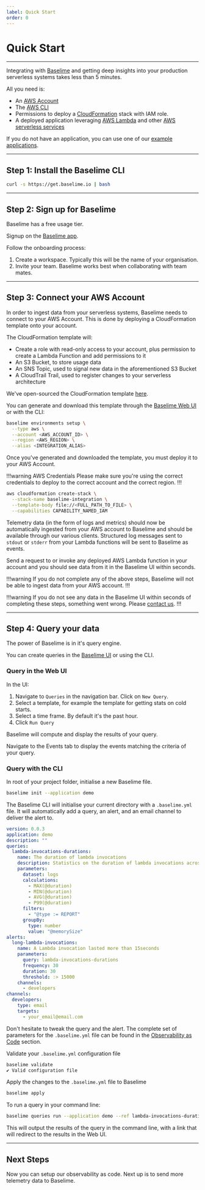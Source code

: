 ```yaml
---
label: Quick Start
order: 0
---
```


# Quick Start

---

Integrating with [Baselime](https://baselime.io) and getting deep insights into your production serverless systems takes less than 5 minutes.

All you need is:
- An [AWS Account](https://aws.amazon.com/)
- The [AWS CLI](https://aws.amazon.com/cli/)
- Permissions to deploy a [CloudFormation](https://aws.amazon.com/cloudformation/) stack with IAM role.
- A deployed application leveraging [AWS Lambda](https://aws.amazon.com/lambda/) and other [AWS serverless services](https://aws.amazon.com/serverless/)

If you do not have an application, you can use one of our [example applications](https://github.com/Baselime/examples).

---

## Step 1: Install the Baselime CLI

```bash # :icon-terminal: terminal
curl -s https://get.baselime.io | bash
```

---

## Step 2: Sign up for Baselime

Baselime has a free usage tier.

Signup on the [Baselime app](https://baselime.io/signup).

Follow the onboarding process:
1. Create a workspace. Typically this will be the name of your organisation.
2. Invite your team. Baselime works best when collaborating with team mates.

---

## Step 3: Connect your AWS Account

In order to ingest data from your serverless systems, Baselime needs to connect to your AWS Account. This is done by deploying a CloudFormation template onto your account.

The CloudFormation template will:
- Create a role with read-only access to your account, plus permission to create a Lambda Function and add permissions to it
- An S3 Bucket, to store usage data
- An SNS Topic, used to signal new data in the aforementioned S3 Bucket
- A CloudTrail Trail, used to register changes to your serverless architecture

We've open-sourced the CloudFormation template [here](../integrations/integration.md).

You can generate and download this template through the [Baselime Web UI](https://baselime.io) or with the CLI:

```bash # :icon-terminal: terminal
baselime environments setup \
  --type aws \
  --account <AWS_ACCOUNT_ID> \
  --region <AWS_REGION> \
  --alias <INTEGRATION_ALIAS>
```

Once you've generated and downloaded the template, you must deploy it to your AWS Account.

!!!warning AWS Credentials
Please make sure you're using the correct credentials to deploy to the correct account and the correct region.
!!!

```bash # :icon-terminal: terminal
aws cloudformation create-stack \
  --stack-name baselime-integration \
  --template-body file://<FULL_PATH_TO_FILE> \
  --capabilities CAPABILITY_NAMED_IAM
```

Telemetry data (in the form of logs and metrics) should now be automatically ingested from your AWS account to Baselime and should be available through our various clients. Structured log messages sent to `stdout` or `stderr` from your Lambda functions will be sent to Baselime as events.

Send a request to or invoke any deployed AWS Lambda function in your account and you should see data from it in the Baselime UI within seconds. 

!!!warning 
If you do not complete any of the above steps, Baselime will not be able to ingest data from your AWS account.
!!!

!!!warning 
If you do not see any data in the Baselime UI within seconds of completing these steps, something went wrong. Please [contact us](mailto:support@baselime.io).
!!!

---

## Step 4: Query your data

The power of Baselime is in it's query engine.

You can create queries in the [Baselime UI](https://baselime.io) or using the CLI.

### Query in the Web UI

In the UI:
1. Navigate to `Queries` in the navigation bar. Click on `New Query`.
2. Select a template, for example the template for getting stats on cold starts.
3. Select a time frame. By default it's the past hour.
4. Click `Run Query`

Baselime will compute and display the results of your query.

Navigate to the Events tab to display the events matching the criteria of your query.

### Query with the CLI

In root of your project folder, initialise a new Baselime file.

```bash # :icon-terminal: terminal
baselime init --application demo
```

The Baselime CLI will initialise your current directory with a `.baselime.yml` file. It will automatically add a query, an alert, and an email channel to deliver the alert to. 

```yaml # :icon-code: .baselime.yml
version: 0.0.3
application: demo
description: ""
queries:
  lambda-invocations-durations:
    name: The duration of lambda invocations
    description: Statistics on the duration of lambda invocations across the stack
    parameters:
      dataset: logs
      calculations:
        - MAX(@duration)
        - MIN(@duration)
        - AVG(@duration)
        - P99(@duration)
      filters:
        - "@type := REPORT"
      groupBy:
        type: number
        value: "@memorySize"
alerts:
  long-lambda-invocations:
    name: A Lambda invocation lasted more than 15seconds
    parameters:
      query: lambda-invocations-durations
      frequency: 30
      duration: 30
      threshold: :> 15000
    channels:
      - developers
channels:
  developers:
    type: email
    targets:
      - your_email@email.com
```

Don't hesitate to tweak the query and the alert. The complete set of parameters for the `.baselime.yml` file can be found in the [Observability as Code](../observability-as-code/overview.md) section.


Validate your `.baselime.yml` configuration file

```bash # :icon-terminal: terminal
baselime validate
✔ Valid configuration file
```

Apply the changes to the `.baselime.yml` file to Baselime

```bash # :icon-terminal: terminal
baselime apply
```

To run a query in your command line:

```bash # :icon-terminal: terminal
baselime queries run --application demo --ref lambda-invocations-durations
```

This will output the results of the query in the command line, with a link that will redirect to the results in the Web UI.

---

## Next Steps

Now you can setup our observability as code. Next up is to send more telemetry data to Baselime.
